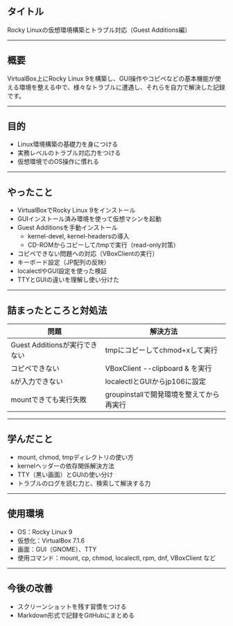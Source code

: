 ## タイトル
Rocky Linuxの仮想環境構築とトラブル対応（Guest Additions編）

---

## 概要
VirtualBox上にRocky Linux 9を構築し、GUI操作やコピペなどの基本機能が使える環境を整える中で、様々なトラブルに遭遇し、それらを自力で解決した記録です。

---

## 目的
- Linux環境構築の基礎力を身につける
- 実務レベルのトラブル対応力をつける
- 仮想環境でのOS操作に慣れる

---

## やったこと

- VirtualBoxでRocky Linux 9をインストール
- GUIインストール済み環境を使って仮想マシンを起動
- Guest Additionsを手動インストール
  - kernel-devel, kernel-headersの導入
  - CD-ROMからコピーして/tmpで実行（read-only対策）
- コピペできない問題への対応（VBoxClientの実行）
- キーボード設定（JP配列の反映）
- localectlやGUI設定を使った検証
- TTYとGUIの違いを理解し使い分けた

---

## 詰まったところと対処法

| 問題 | 解決方法 |
|------|----------|
| Guest Additionsが実行できない | tmpにコピーしてchmod+xして実行 |
| コピペできない | VBoxClient --clipboard & を実行 |
| `&`が入力できない | localectlとGUIからjp106に設定 |
| mountできても実行失敗 | groupinstallで開発環境を整えてから再実行 |

---

## 学んだこと

- mount, chmod, tmpディレクトリの使い方
- kernelヘッダーの依存関係解決方法
- TTY（黒い画面）とGUIの使い分け
- トラブルのログを読む力と、検索して解決する力

---

## 使用環境

- OS：Rocky Linux 9
- 仮想化：VirtualBox 7.1.6
- 画面：GUI（GNOME）、TTY
- 使用コマンド：mount, cp, chmod, localectl, rpm, dnf, VBoxClient など

---

## 今後の改善

- スクリーンショットを残す習慣をつける
- Markdown形式で記録をGitHubにまとめる
